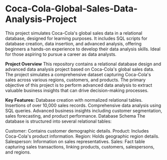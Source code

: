 # Coca-Cola-Global-Sales-Data-Analysis-Project
This project simulates Coca-Cola's global sales data in a relational database, designed for learning purposes. It includes SQL scripts for database creation, data insertion, and advanced analysis, offering beginners a hands-on experience to develop their data analysis skills. Ideal for those aspiring to pursue a career as data analysts.

**Project Overview**
This repository contains a relational database design and advanced data analysis project based on Coca-Cola's global sales data. The project simulates a comprehensive dataset capturing Coca-Cola's sales across various regions, customers, and products. The primary objective of this project is to perform advanced data analysis to extract valuable business insights that can drive decision-making processes.

**Key Features:**
Database creation with normalized relational tables.
Insertions of over 10,000 sales records.
Comprehensive data analysis using SQL queries.
Advanced business insights including customer segmentation, sales forecasting, and product performance.
Database Schema
The database is structured into several relational tables:

Customer: Contains customer demographic details.
Product: Includes Coca-Cola's product information.
Region: Holds geographic region details.
Salesperson: Information on sales representatives.
Sales: Fact table capturing sales transactions, linking products, customers, salespersons, and regions.

